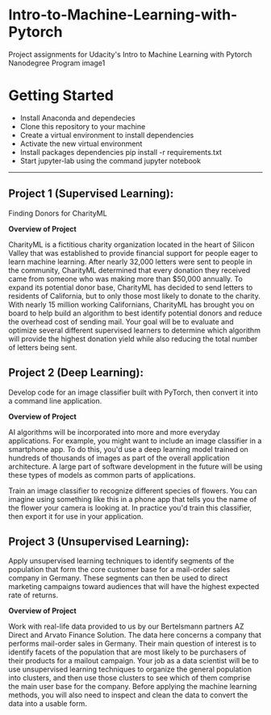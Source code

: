 # Intro-to-Machine-Learning-with-Pytorch
Project assignments for Udacity's Intro to Machine Learning with Pytorch Nanodegree Program image1


# Getting Started 

- Install Anaconda and dependecies
- Clone this repository to your machine
- Create a virtual environment to install dependencies
- Activate the new virtual environment
- Install packages dependencies pip install -r requirements.txt
- Start jupyter-lab using the command jupyter notebook

--------------------------------------------------------------------------------

## Project 1 (Supervised Learning):
Finding Donors for CharityML

**Overview of Project**

CharityML is a fictitious charity organization located in the heart of Silicon Valley that was established to provide financial support for people eager to learn machine learning. After nearly 32,000 letters were sent to people in the community, CharityML determined that every donation they received came from someone who was making more than $50,000 annually. To expand its potential donor base, CharityML has decided to send letters to residents of California, but to only those most likely to donate to the charity. With nearly 15 million working Californians, CharityML has brought you on board to help build an algorithm to best identify potential donors and reduce the overhead cost of sending mail. Your goal will be to evaluate and optimize several different supervised learners to determine which algorithm will provide the highest donation yield while also reducing the total number of letters being sent.

## Project 2 (Deep Learning):
Develop code for an image classifier built with PyTorch, then convert it into a command line application.

**Overview of Project**

AI algorithms will be incorporated into more and more everyday applications. For example, you might want to include an image classifier in a smartphone app. To do this, you'd use a deep learning model trained on hundreds of thousands of images as part of the overall application architecture. A large part of software development in the future will be using these types of models as common parts of applications.

Train an image classifier to recognize different species of flowers. You can imagine using something like this in a phone app that tells you the name of the flower your camera is looking at. In practice you'd train this classifier, then export it for use in your application.


## Project 3 (Unsupervised Learning):
Apply unsupervised learning techniques to identify segments of the population that form the core customer base for a mail-order sales company in Germany. These segments can then be used to direct marketing campaigns toward audiences that will have the highest expected rate of returns.


**Overview of Project**

Work with real-life data provided to us by our Bertelsmann partners AZ Direct and Arvato Finance Solution. The data here concerns a company that performs mail-order sales in Germany. Their main question of interest is to identify facets of the population that are most likely to be purchasers of their products for a mailout campaign. Your job as a data scientist will be to use unsupervised learning techniques to organize the general population into clusters, and then use those clusters to see which of them comprise the main user base for the company. Before applying the machine learning methods, you will also need to inspect and clean the data to convert the data into a usable form.
